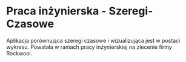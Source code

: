 # Praca inżynierska - Szeregi-Czasowe
Aplikacja porównująca szeregi czasowe i wizualizująca jest w postaci wykresu. Powstała w ramach pracy inżynierskiej na zlecenie firmy Rockwool.
